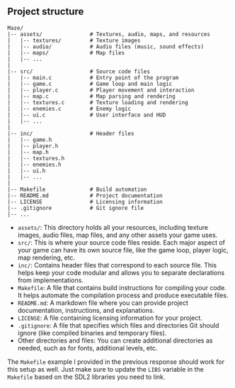 
## Project structure

```
Maze/
|-- assets/               # Textures, audio, maps, and resources
|   |-- textures/         # Texture images
|   |-- audio/            # Audio files (music, sound effects)
|   |-- maps/             # Map files
|   |-- ...
|
|-- src/                  # Source code files
|   |-- main.c            # Entry point of the program
|   |-- game.c            # Game loop and main logic
|   |-- player.c          # Player movement and interaction
|   |-- map.c             # Map parsing and rendering
|   |-- textures.c        # Texture loading and rendering
|   |-- enemies.c         # Enemy logic
|   |-- ui.c              # User interface and HUD
|   |-- ...
|
|-- inc/                  # Header files
|   |-- game.h
|   |-- player.h
|   |-- map.h
|   |-- textures.h
|   |-- enemies.h
|   |-- ui.h
|   |-- ...
|
|-- Makefile              # Build automation
|-- README.md             # Project documentation
|-- LICENSE               # Licensing information
|-- .gitignore            # Git ignore file
|-- ...
```

- `assets/`: This directory holds all your resources, including texture images, audio files, map files, and any other assets your game uses.
- `src/`: This is where your source code files reside. Each major aspect of your game can have its own source file, like the game loop, player logic, map rendering, etc.
- `inc/`: Contains header files that correspond to each source file. This helps keep your code modular and allows you to separate declarations from implementations.
- `Makefile`: A file that contains build instructions for compiling your code. It helps automate the compilation process and produce executable files.
- `README.md`: A markdown file where you can provide project documentation, instructions, and explanations.
- `LICENSE`: A file containing licensing information for your project.
- `.gitignore`: A file that specifies which files and directories Git should ignore (like compiled binaries and temporary files).
- Other directories and files: You can create additional directories as needed, such as for fonts, additional levels, etc.

The `Makefile` example I provided in the previous response should work for this setup as well. Just make sure to update the `LIBS` variable in the `Makefile` based on the SDL2 libraries you need to link.
